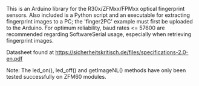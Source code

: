 This is an Arduino library for the R30x/ZFMxx/FPMxx optical fingerprint sensors.
Also included is a Python script and an executable for extracting fingerprint images to a PC; the 'finger2PC' example must first be uploaded to the Arduino. For optimum reliability, baud rates <= 57600 are recommended regarding SoftwareSerial usage, especially when retrieving fingerprint images.

Datasheet found at https://sicherheitskritisch.de/files/specifications-2.0-en.pdf

Note: The led_on(), led_off() and getImageNL() methods have only been tested successfully on ZFM60 modules.
